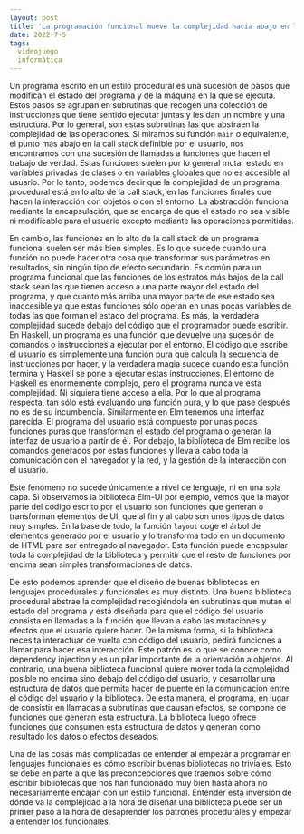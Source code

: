 ```yaml
---
layout: post
title: 'La programación funcional mueve la complejidad hacia abajo en la call stack, la procedural hacia arriba'
date: 2022-7-5
tags:
  videojuego
  informática
---
```

Un programa escrito en un estilo procedural es una sucesión de pasos que modifican el estado del programa y de la máquina en la que se ejecuta. Estos pasos se agrupan en subrutinas que recogen una colección de instrucciones que tiene sentido ejecutar juntas y les dan un nombre y una estructura. Por lo general, son estas subrutinas las que abstraen la complejidad de las operaciones. Si miramos su función `main` o equivalente, el punto más abajo en la call stack definible por el usuario, nos encontramos con una sucesión de llamadas a funciones que hacen el trabajo de verdad. Estas funciones suelen por lo general mutar estado en variables privadas de clases o en variables globales que no es accesible al usuario. Por lo tanto, podemos decir que la complejidad de un programa procedural está en lo alto de la call stack, en las funciones finales que hacen la interacción con objetos o con el entorno. La abstracción funciona mediante la encapsulación, que se encarga de que el estado no sea visible ni modificable para el usuario excepto mediante las operaciones permitidas.

En cambio, las funciones en lo alto de la call stack de un programa funcional suelen ser más bien simples. Es lo que sucede cuando una función no puede hacer otra cosa que transformar sus parámetros en resultados, sin ningún tipo de efecto secundario. Es común para un programa funcional que las funciones de los estratos más bajos de la call stack sean las que tienen acceso a una parte mayor del estado del programa, y que cuanto más arriba una mayor parte de ese estado sea inaccesible ya que estas funciones sólo operan en unas pocas variables de todas las que forman el estado del programa. Es más, la verdadera complejidad sucede debajo del código que el programador puede escribir. En Haskell, un programa es una función que devuelve una sucesión de comandos o instrucciones a ejecutar por el entorno. El código que escribe el usuario es simplemente una función pura que calcula la secuencia de instrucciones por hacer, y la verdadera magia sucede cuando esta función termina y Haskell se pone a ejecutar estas instrucciones. El entorno de Haskell es enormemente complejo, pero el programa nunca ve esta complejidad. Ni siquiera tiene acceso a ella. Por lo que al programa respecta, tan sólo está evaluando una función pura, y lo que pase después no es de su incumbencia. Similarmente en Elm tenemos una interfaz parecida. El programa del usuario está compuesto por unas pocas funciones puras que transforman el estado del programa o generan la interfaz de usuario a partir de él. Por debajo, la biblioteca de Elm recibe los comandos generados por estas funciones y lleva a cabo toda la comunicación con el navegador y la red, y la gestión de la interacción con el usuario.

Este fenómeno no sucede únicamente a nivel de lenguaje, ni en una sola capa. Si observamos la biblioteca Elm-UI por ejemplo, vemos que la mayor parte del código escrito por el usuario son funciones que generan o transforman elementos de UI, que al fin y al cabo son unos tipos de datos muy simples. En la base de todo, la función `layout` coge el árbol de elementos generado por el usuario y lo transforma todo en un documento de HTML para ser entregado al navegador. Esta función puede encapsular toda la complejidad de la biblioteca y permitir que el resto de funciones por encima sean simples transformaciones de datos.

De esto podemos aprender que el diseño de buenas bibliotecas en lenguajes procedurales y funcionales es muy distinto. Una buena biblioteca procedural abstrae la complejidad recogiéndola en subrutinas que mutan el estado del programa y está diseñada para que el código del usuario consista en llamadas a la función que llevan a cabo las mutaciones y efectos que el usuario quiere hacer. De la misma forma, si la biblioteca necesita interactuar de vuelta con código del usuario, pedirá funciones a llamar para hacer esa interacción. Este patrón es lo que se conoce como dependency injection y es un pilar importante de la orientación a objetos. Al contrario, una buena biblioteca funcional quiere mover toda la complejidad posible no encima sino debajo del código del usuario, y desarrollar una estructura de datos que permita hacer de puente en la comunicación entre el código del usuario y la biblioteca. De esta manera, el programa, en lugar de consistir en llamadas a subrutinas que causan efectos, se compone de funciones que generan esta estructura. La biblioteca luego ofrece funciones que consumen esta estructura de datos y generan como resultado los datos o efectos deseados.

Una de las cosas más complicadas de entender al empezar a programar en lenguajes funcionales es cómo escribir buenas bibliotecas no triviales. Esto se debe en parte a que las preconcepciones que traemos sobre cómo escribir bibliotecas que nos han funcionado muy bien hasta ahora no necesariamente encajan con un estilo funcional. Entender esta inversión de dónde va la complejidad a la hora de diseñar una biblioteca puede ser un primer paso a la hora de desaprender los patrones procedurales y empezar a entender los funcionales.
